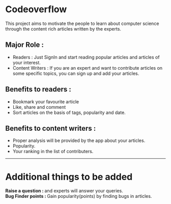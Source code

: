 # Codeoverflow
This project aims to motivate the people to learn about computer science through the content rich articles written by the experts.
<h2> Major Role : </h2>
<ul>
  <li> Readers : Just SignIn and start reading popular articles and articles of your interest. </li>
  <li> Content Writers : If you are an expert and want to contribute articles on some specific topics, you can sign up and add your articles. </li>
</ul>
<h2>Benefits to readers :</h2> 
<ul>
  <li>Bookmark your favourite article</li>
  <li>Like, share and comment</li>
  <li>Sort articles on the basis of tags, popularity and date.</li>
</ul>
<h2>Benefits to content writers :</h2> 
<ul>
  <li>Proper analysis will be provided by the app about your articles.</li>
  <li>Popularity.</li>
  <li>Your ranking in the list of contributers.</li>
</ul>
<hr>
<h1> Additional things to be added </h1>
<b> Raise a question : </b> and experts will answer your queries.<br>
<b> Bug Finder points : </b> Gain popularity(points) by finding bugs in articles.<br> 
